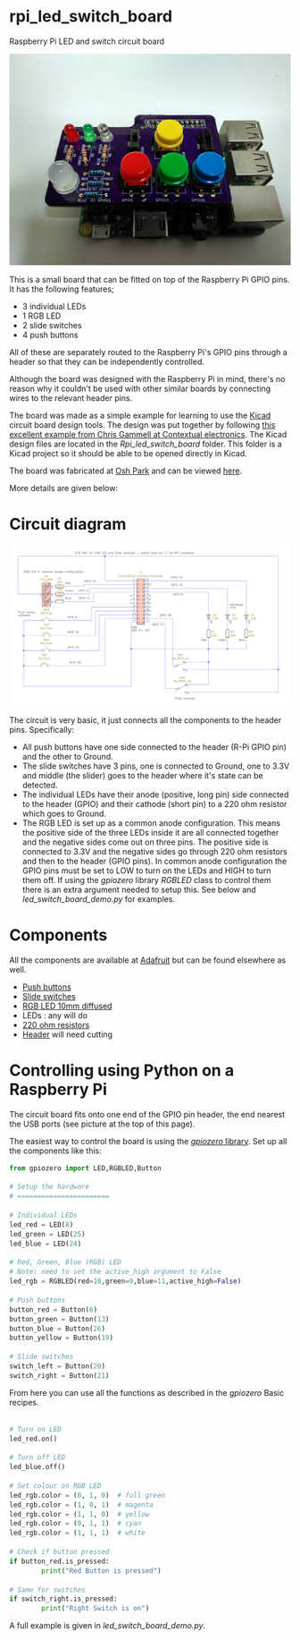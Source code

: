 # rpi_led_switch_board

Raspberry Pi LED and switch circuit board

![LED Board on Rpi](images/Rpi_led_board_close_up.jpg)

This is a small board that can be fitted on top of the Raspberry Pi GPIO pins. It has the following features;

* 3 individual LEDs
* 1 RGB LED
* 2 slide switches
* 4 push buttons

All of these are separately routed to the Raspberry Pi's GPIO pins through a header so that they can be independently controlled.

Although the board was designed with the Raspberry Pi in mind, there's no reason why it couldn't be used with other similar boards by connecting wires to the relevant header pins.

The board was made as a simple example for learning to use the [Kicad](https://kicad-pcb.org/) circuit board design tools. The design was put together by following [this excellent example from Chris Gammell at Contextual electronics](https://www.youtube.com/watch?v=PlDOnSHkX2c). The Kicad design files are located in the *Rpi_led_switch_board* folder. This folder is a Kicad project so it should be able to be opened directly in Kicad.

The board was fabricated at [Osh Park](https://oshpark.com) and can be viewed [here](https://oshpark.com/shared_projects/ITYO5L7G). 


More details are given below:

# Circuit diagram

![LED Board circuit schematic](images/Rpi_led_board_schematic.png)

The circuit is very basic, it just connects all the components to the header pins. Specifically:

* All push buttons have one side connected to the header (R-Pi GPIO pin) and the other to Ground. 
* The slide switches have 3 pins, one is connected to Ground, one to 3.3V and middle (the slider) goes to the header where it's state can be detected.
* The individual LEDs have their anode (positive, long pin) side connected to the header (GPIO) and their cathode (short pin) to a 220 ohm resistor which goes to Ground.
* The RGB LED is set up as a common anode configuration. This means the positive side of the three LEDs inside it are all connected together and the negative sides come out on three pins. The positive side is connected to 3.3V and the negative sides go through 220 ohm resistors and then to the header (GPIO pins). In common anode configuration the GPIO pins must be set to LOW to turn on the LEDs and HIGH to turn them off. If using the *gpiozero* library *RGBLED* class to control them there is an extra argument needed to setup this. See below and *led_switch_board_demo.py* for examples.

# Components

All the components are available at [Adafruit](https://www.adafruit.com/) but can be found elsewhere as well.

* [Push buttons](https://www.adafruit.com/product/1009)
* [Slide switches](https://www.adafruit.com/product/805)
* [RGB LED 10mm diffused](https://www.adafruit.com/product/848)
* LEDs : any will do
* [220 ohm resistors](https://www.adafruit.com/product/2780)
* [Header](https://www.adafruit.com/product/2222) will need cutting

# Controlling using Python on a Raspberry Pi

The circuit board fits onto one end of the GPIO pin header, the end nearest the USB ports (see picture at the top of this page).

The easiest way to control the board is using the [*gpiozero* library](https://gpiozero.readthedocs.io/en/stable/). Set up all the components like this:

```python
from gpiozero import LED,RGBLED,Button

# Setup the hardware
# =======================

# Individual LEDs
led_red = LED(8)
led_green = LED(25)
led_blue = LED(24)

# Red, Green, Blue (RGB) LED
# Note: need to set the active_high argument to False
led_rgb = RGBLED(red=10,green=9,blue=11,active_high=False)

# Push buttons
button_red = Button(6)
button_green = Button(13)
button_blue = Button(26)
button_yellow = Button(19)

# Slide switches
switch_left = Button(20)
switch_right = Button(21)

```

From here you can use all the functions as described in the *gpiozero* Basic recipes.

```python

# Turn on LED
led_red.on()

# Turn off LED
led_blue.off()

# Set colour on RGB LED
led_rgb.color = (0, 1, 0)  # full green
led_rgb.color = (1, 0, 1)  # magenta
led_rgb.color = (1, 1, 0)  # yellow
led_rgb.color = (0, 1, 1)  # cyan
led_rgb.color = (1, 1, 1)  # white

# Check if button pressed
if button_red.is_pressed:
        print("Red Button is pressed")

# Same for switches
if switch_right.is_pressed:
        print("Right Switch is on")

```

A full example is given in *led_switch_board_demo.py*.





